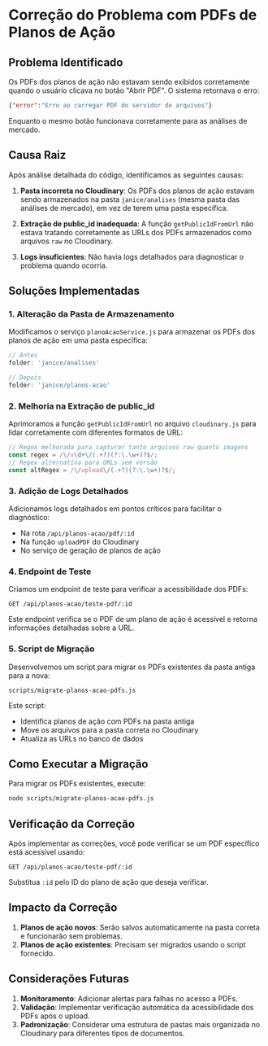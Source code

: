 # Correção do Problema com PDFs de Planos de Ação

## Problema Identificado

Os PDFs dos planos de ação não estavam sendo exibidos corretamente quando o usuário clicava no botão "Abrir PDF". O sistema retornava o erro:

```json
{"error":"Erro ao carregar PDF do servidor de arquivos"}
```

Enquanto o mesmo botão funcionava corretamente para as análises de mercado.

## Causa Raiz

Após análise detalhada do código, identificamos as seguintes causas:

1. **Pasta incorreta no Cloudinary**: Os PDFs dos planos de ação estavam sendo armazenados na pasta `janice/analises` (mesma pasta das análises de mercado), em vez de terem uma pasta específica.

2. **Extração de public_id inadequada**: A função `getPublicIdFromUrl` não estava tratando corretamente as URLs dos PDFs armazenados como arquivos `raw` no Cloudinary.

3. **Logs insuficientes**: Não havia logs detalhados para diagnosticar o problema quando ocorria.

## Soluções Implementadas

### 1. Alteração da Pasta de Armazenamento

Modificamos o serviço `planoAcaoService.js` para armazenar os PDFs dos planos de ação em uma pasta específica:

```javascript
// Antes
folder: 'janice/analises'

// Depois
folder: 'janice/planos-acao'
```

### 2. Melhoria na Extração de public_id

Aprimoramos a função `getPublicIdFromUrl` no arquivo `cloudinary.js` para lidar corretamente com diferentes formatos de URL:

```javascript
// Regex melhorada para capturar tanto arquivos raw quanto imagens
const regex = /\/v\d+\/(.+?)(?:\.\w+)?$/;
// Regex alternativa para URLs sem versão
const altRegex = /\/upload\/(.+?)(?:\.\w+)?$/;
```

### 3. Adição de Logs Detalhados

Adicionamos logs detalhados em pontos críticos para facilitar o diagnóstico:

- Na rota `/api/planos-acao/pdf/:id`
- Na função `uploadPDF` do Cloudinary
- No serviço de geração de planos de ação

### 4. Endpoint de Teste

Criamos um endpoint de teste para verificar a acessibilidade dos PDFs:

```
GET /api/planos-acao/teste-pdf/:id
```

Este endpoint verifica se o PDF de um plano de ação é acessível e retorna informações detalhadas sobre a URL.

### 5. Script de Migração

Desenvolvemos um script para migrar os PDFs existentes da pasta antiga para a nova:

```
scripts/migrate-planos-acao-pdfs.js
```

Este script:
- Identifica planos de ação com PDFs na pasta antiga
- Move os arquivos para a pasta correta no Cloudinary
- Atualiza as URLs no banco de dados

## Como Executar a Migração

Para migrar os PDFs existentes, execute:

```bash
node scripts/migrate-planos-acao-pdfs.js
```

## Verificação da Correção

Após implementar as correções, você pode verificar se um PDF específico está acessível usando:

```
GET /api/planos-acao/teste-pdf/:id
```

Substitua `:id` pelo ID do plano de ação que deseja verificar.

## Impacto da Correção

1. **Planos de ação novos**: Serão salvos automaticamente na pasta correta e funcionarão sem problemas.
2. **Planos de ação existentes**: Precisam ser migrados usando o script fornecido.

## Considerações Futuras

1. **Monitoramento**: Adicionar alertas para falhas no acesso a PDFs.
2. **Validação**: Implementar verificação automática da acessibilidade dos PDFs após o upload.
3. **Padronização**: Considerar uma estrutura de pastas mais organizada no Cloudinary para diferentes tipos de documentos.
